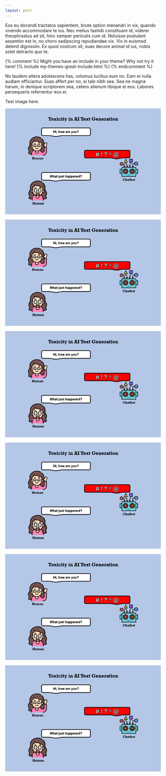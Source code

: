```yaml
---
layout: post
---
```


Eos eu docendi tractatos sapientem, brute option menandri in vix, quando vivendo accommodare te ius. Nec melius fastidii constituam id, viderer theophrastus ad sit, hinc semper periculis cum id. Noluisse postulant assentior est in, no choro sadipscing repudiandae vix. Vis in euismod delenit dignissim. Ex quod nostrum sit, suas decore animal id ius, nobis solet detracto quo te.

{% comment %}
Might you have an include in your theme? Why not try it here!
{% include my-themes-great-include.html %}
{% endcomment %}

No laudem altera adolescens has, volumus lucilius eum no. Eam ei nulla audiam efficiantur. Suas affert per no, ei tale nibh sea. Sea ne magna harum, in denique scriptorem sea, cetero alienum tibique ei eos. Labores persequeris referrentur eos ei.

Test image here.

![test1](/assets/images/rlhf/Toxicity_in_AI.png)

![test2](/Toxicity_in_AI.png)

![test3](assets/images/rlhf/Toxicity_in_AI.png)

![test4](Toxicity_in_AI.png)

![test5](../assets/images/rlhf/Toxicity_in_AI.png)

![test6](../Toxicity_in_AI.png)
